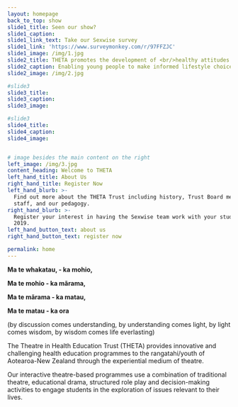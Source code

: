 ```yaml
---
layout: homepage
back_to_top: show
slide1_title: Seen our show?
slide1_caption:
slide1_link_text: Take our Sexwise survey
slide1_link: 'https://www.surveymonkey.com/r/97FFZJC'
slide1_image: /img/1.jpg
slide2_title: THETA promotes the development of <br/>healthy attitudes and behaviours.
slide2_caption: Enabling young people to make informed lifestyle choices.
slide2_image: /img/2.jpg

#slide3
slide3_title:
slide3_caption:
slide3_image:

#slide3
slide4_title:
slide4_caption:
slide4_image:


# image besides the main content on the right
left_image: /img/3.jpg
content_heading: Welcome to THETA
left_hand_title: About Us
right_hand_title: Register Now
left_hand_blurb: >-
  Find out more about the THETA Trust including history, Trust Board members,
  staff, and our pedagogy.
right_hand_blurb: >-
  Register your interest in having the Sexwise team work with your students in
  2019.
left_hand_button_text: about us
right_hand_button_text: register now

permalink: home
---
```


**Ma te whakatau, - ka mohio,**

**Ma te mohio - ka mãrama,**

**Ma te mãrama - ka matau,**

**Ma te matau - ka ora**

(by discussion comes understanding, by understanding comes light, by light comes wisdom, by wisdom comes life everlasting)

The Theatre in Health Education Trust (THETA) provides innovative and challenging health education programmes to the rangatahi/youth of Aotearoa-New Zealand through the experiential medium of theatre.

Our interactive theatre-based programmes use a combination of traditional theatre, educational drama, structured role play and decision-making activities to engage students in the exploration of issues relevant to their lives.

